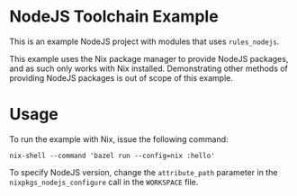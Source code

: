 NodeJS Toolchain Example
========================

This is an example NodeJS project with modules that uses `rules_nodejs`.

This example uses the Nix package manager to provide NodeJS packages, and as such only works with Nix installed. Demonstrating other methods of providing NodeJS packages is out of scope of this example.

# Usage

To run the example with Nix, issue the following command:
```
nix-shell --command 'bazel run --config=nix :hello'
```

To specify NodeJS version, change the `attribute_path` parameter in the `nixpkgs_nodejs_configure` call in the `WORKSPACE` file.
